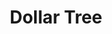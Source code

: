 ---
title: "Dollar Tree"
url: /topeka/dollar-tree-northwest-topeka-boulevard/
shop: variety store
---